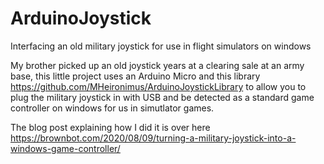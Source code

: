 # ArduinoJoystick
Interfacing an old military joystick for use in flight simulators on windows

My brother picked up an old joystick years at a clearing sale at an army base, this little project uses an Arduino Micro and this library https://github.com/MHeironimus/ArduinoJoystickLibrary to allow you to plug the military joystick in with USB and be detected as a standard game controller on windows for us in simutlator games.

The blog post explaining how I did it is over here https://brownbot.com/2020/08/09/turning-a-military-joystick-into-a-windows-game-controller/

